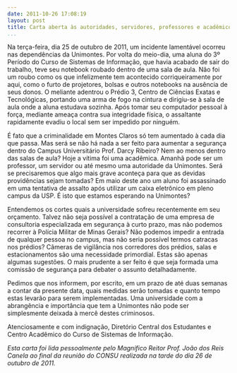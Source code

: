 ```yaml
---
date: 2011-10-26 17:08:19
layout: post
title: Carta aberta às autoridades, servidores, professores e acadêmicos da Unimontes
...
```


Na terça-feira, dia 25 de outubro de 2011, um incidente lamentável ocorreu nas dependências da Unimontes. Por volta do meio-dia, uma aluna do 3º Período do Curso de Sistemas de Informação, que havia acabado de sair do trabalho, teve seu notebook roubado dentro de uma sala de aula. Não foi um roubo como os que infelizmente tem acontecido corriqueiramente por aqui, como o furto de projetores, bolsas e outros notebooks na ausência de seus donos. O meliante adentrou o Prédio 3, Centro de Ciências Exatas e Tecnológicas, portando uma arma de fogo na cintura e dirigiu-se à sala de aula onde a aluna estudava sozinha. Após tomar seu computador pessoal à força, mediante ameaça contra sua integridade física, o assaltante rapidamente evadiu o local sem ser impedido por ninguém.

É fato que a criminalidade em Montes Claros só tem aumentado à cada dia que passa. Mas será se não há nada a ser feito para aumentar a segurança dentro do Campus Universitário Prof. Darcy Ribeiro? Nem ao menos dentro das salas de aula? Hoje a vítima foi uma acadêmica. Amanhã pode ser um professor, um servidor ou até mesmo uma autoridade da Unimontes. Será se precisaremos que algo mais grave aconteça para que as devidas providências sejam tomadas? Em maio deste ano um aluno foi assassinado em uma tentativa de assalto após utilizar um caixa eletrônico em pleno campus da USP. É isto que estamos esperando na Unimontes?

Entendemos os cortes quais a universidade sofreu recentemente em seu orçamento. Talvez não seja possível a contratação de uma empresa de consultoria especializada em segurança à curto prazo, mas não podemos recorrer à Polícia Militar de Minas Gerais? Não podemos impedir a entrada de qualquer pessoa no campus, mas não seria possível termos catracas nos prédios? Câmeras de vigilância nos corredores dos prédios, salas e estacionamentos são uma necessidade primordial. Estas são apenas algumas sugestões. O mais prudente a ser feito é que seja formada uma comissão de segurança para debater o assunto detalhadamente.

Pedimos que nos informem, por escrito, em um prazo de até duas semanas a contar da presente data, quais medidas serão tomadas e quanto tempo estas levarão para serem implementadas. Uma universidade com a abrangência e importância que tem a Unimontes não pode ser simplesmente deixada à mercê destes criminosos.

Atenciosamente e com indignação,
Diretório Central dos Estudantes e Centro Acadêmico do Curso de Sistemas de Informação.

_Esta carta foi lida pessoalmente pelo Magnífico Reitor Prof. João dos Reis Canela ao final da reunião do CONSU realizada na tarde do dia 26 de outubro de 2011._
